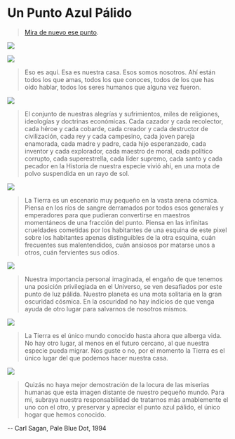 # Un Punto Azul Pálido

> [Mira de nuevo ese punto](https://youtu.be/juhFnXCNQMI). 

![](https://upload.wikimedia.org/wikipedia/commons/7/72/Voyager_1_-_14_February_1990.png)


![](https://i.etsystatic.com/12237256/r/il/e1ae97/1763397767/il_570xN.1763397767_1eku.jpg)

 
> Eso es aquí. Esa es nuestra casa. Esos somos nosotros. Ahí están todos los que amas, todos los que conoces, todos de los que has oído hablar, todos los seres humanos que alguna vez fueron.

![]({{site.baseurl}}/assets/images/dibujo-juana-astronauta.jpg)

> El conjunto de nuestras alegrías y sufrimientos, miles de religiones, ideologías y doctrinas económicas. Cada cazador y cada recolector, cada héroe y cada cobarde, cada creador y cada destructor de civilización, cada rey y cada campesino, cada joven pareja enamorada, cada madre y padre, cada hijo esperanzado, cada inventor y cada explorador, cada maestro de moral, cada político corrupto, cada superestrella, cada líder supremo, cada santo y cada pecador en la Historia de nuestra especie vivió ahí, en una mota de polvo suspendida en un rayo de sol.

![](https://www.astrobitacora.com/wp-content/uploads/2017/11/Neptune_Full.jpg)

> La Tierra es un escenario muy pequeño en la vasta arena cósmica. Piensa en los ríos de sangre derramados por todos esos generales y emperadores para que pudieran convertirse en maestros momentáneos de una fracción del punto. Piensa en las infinitas crueldades cometidas por los habitantes de una esquina de este pixel sobre los habitantes apenas distinguibles de la otra esquina, cuán frecuentes sus malentendidos, cuán ansiosos por matarse unos a otros, cuán fervientes sus odios.

![](https://www.eliberico.com/wp-content/uploads/2019/11/luna-hombre.jpg)

> Nuestra importancia personal imaginada, el engaño de que tenemos una posición privilegiada en el Universo, se ven desafiados por este punto de luz pálida. Nuestro planeta es una mota solitaria en la gran oscuridad cósmica. En la oscuridad no hay indicios de que venga ayuda de otro lugar para salvarnos de nosotros mismos.

![](https://www.nasa.gov/sites/default/files/styles/946xvariable_height/public/pia17049spacecraft_2.jpg?itok=BHkUnlrk)

> La Tierra es el único mundo conocido hasta ahora que alberga vida. No hay otro lugar, al menos en el futuro cercano, al que nuestra especie pueda migrar. Nos guste o no, por el momento la Tierra es el único lugar del que podemos hacer nuestra casa.

![](https://webimg.eu/artikel/45043-1427874507-1000052.jpg)

> Quizás no haya mejor demostración de la locura de las miserias humanas que esta imagen distante de nuestro pequeño mundo. Para mí, subraya nuestra responsabilidad de tratarnos más amablemente el uno con el otro, y preservar y apreciar el punto azul pálido, el único hogar que hemos conocido.

-- Carl Sagan, Pale Blue Dot, 1994
